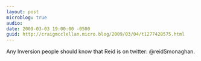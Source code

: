 ```yaml
---
layout: post
microblog: true
audio: 
date: 2009-03-03 19:00:00 -0500
guid: http://craigmcclellan.micro.blog/2009/03/04/t1277428575.html
---
```

Any Inversion people should know that Reid is on twitter: @reidSmonaghan.
